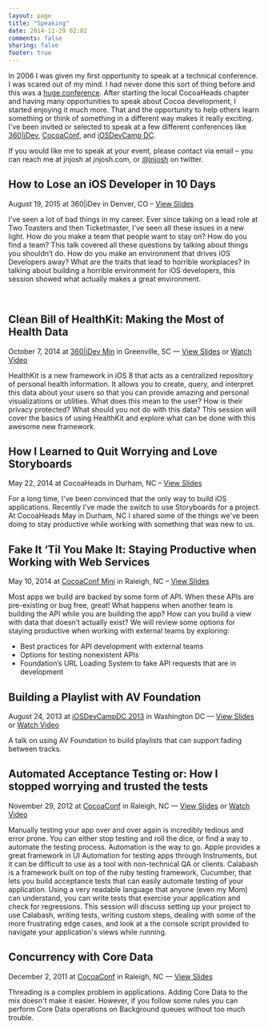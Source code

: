 ```yaml
---
layout: page
title: "Speaking"
date: 2014-11-29 02:02
comments: false
sharing: false
footer: true
---
```


In 2006 I was given my first opportunity to speak at a technical conference. I was scared out of my
mind. I had never done this sort of thing before and this was a [huge
conference](http://au.autodesk.com). After starting the local CocoaHeads chapter and having many
opportunities to speak about Cocoa development, I started enjoying it much more. That and the
opportunity to help others learn something or think of something in a different way makes it really
exciting. I've been invited or selected to speak at a few different conferences like [360|iDev](http://360idev.com), [CocoaConf](http://cocoaconf.com), and [iOSDevCamp
DC](http://iosdevcampdc.com).

If you would like me to speak at your event, please contact via email – <span
class="yellow-highlight">you can reach me at jnjosh at jnjosh.com, or
[@jnjosh](http://twitter.com/jnjosh) on twitter</span>.

## How to Lose an iOS Developer in 10 Days
<div class="postmeta">August 19, 2015 at 360|iDev in Denver, CO – <a href="https://speakerdeck.com/jnjosh/how-to-lose-an-ios-developer-in-10-days">View Slides</a></div>

I've seen a lot of bad things in my career. Ever since taking on a lead role at
Two Toasters and then Ticketmaster, I've seen all these issues in a new light.
How do you make a team that people want to stay on? How do you find a team? This
talk covered all these questions by talking about things you shouldn’t do. How
do you make an environment that drives iOS Developers away? What are the traits
that lead to horrible workplaces? In talking about building a horrible
environment for iOS developers, this session showed what actually makes a great
environment.

<script async class="speakerdeck-embed" data-id="da5a0ab995a44d4f9cb782a2cb845490" data-ratio="1.77777777777778" src="//speakerdeck.com/assets/embed.js"></script>

<br />

## Clean Bill of HealthKit: Making the Most of Health Data
<div class="postmeta">October 7, 2014 at <a href="http://min.360idev.com">360|iDev Min</a> in Greenville, SC — <a href="https://speakerdeck.com/jnjosh/clean-bill-of-healthkit">View Slides</a> or <a href="https://vimeo.com/108835313">Watch Video</a></div>

HealthKit is a new framework in iOS 8 that acts as a centralized repository of personal health
information. It allows you to create, query, and interpret this data about your users so that you
can provide amazing and personal visualizations or utilities. What does this mean to the user? How
is their privacy protected? What should you not do with this data? This session will cover the
basics of using HealthKit and explore what can be done with this awesome new framework.

## How I Learned to Quit Worrying and Love Storyboards
<div class="postmeta">May 22, 2014 at CocoaHeads in Durham, NC – <a href="https://speakerdeck.com/jnjosh/how-i-learned-to-quit-worrying-and-love-storyboards">View Slides</a></div>

For a long time, I've been convinced that the only way to build iOS applications. Recently I've made
the switch to use Storyboards for a project. At CocoaHeads May in Durham, NC I shared some of the
things we've been doing to stay productive while working with something that was new to us.

## Fake It ‘Til You Make It: Staying Productive when Working with Web Services
<div class="postmeta">May 10, 2014 at <a href="http://cocoaconf.com/raleigh-2014/home">CocoaConf Mini</a> in Raleigh, NC – <a href="https://speakerdeck.com/jnjosh/fake-it-til-you-make-it-staying-productive-when-working-with-web-services">View Slides</a></div>

Most apps we build are backed by some form of API. When these APIs are pre-existing or bug free,
great! What happens when another team is building the API while you are building the app? How can
you build a view with data that doesn’t actually exist? We will review some options for staying
productive when working with external teams by exploring:

* Best practices for API development with external teams 
* Options for testing nonexistent APIs 
* Foundation’s URL Loading System to fake API requests that are in development

## Building a Playlist with AV Foundation
<div class="postmeta">August 24, 2013 at <a href="http://iosdevcampdc.com">iOSDevCampDC 2013</a> in Washington DC — <a href="https://speakerdeck.com/jnjosh/building-a-playlist-with-av-foundation">View Slides</a> or <a href="http://cocoaheads.tv/building-a-playlist-with-av-foundation-by-josh-johnson/">Watch Video</a></div>

A talk on using AV Foundation to build playlists that can support fading between tracks.

## Automated Acceptance Testing or: How I stopped worrying and trusted the tests
<div class="postmeta">November 29, 2012 at <a href="http://cocoaconf.com/raleigh-2012/home">CocoaConf</a> in Raleigh, NC — <a href="https://speakerdeck.com/jnjosh/automated-acceptance-testing">View Slides</a> or <a href="http://cocoaheads.tv/automated-acceptance-testing-by-josh-johnson/">Watch Video</a></div>

Manually testing your app over and over again is incredibly tedious and error prone. You can either
stop testing and roll the dice, or find a way to automate the testing process. Automation is the way
to go. Apple provides a great framework in UI Automation for testing apps through Instruments, but
it can be difficult to use as a tool with non-technical QA or clients. Calabash is a framework built
on top of the ruby testing framework, Cucumber, that lets you build acceptance tests that can easily
automate testing of your application. Using a very readable language that anyone (even my Mom) can
understand, you can write tests that exercise your application and check for regressions. This
session will discuss setting up your project to use Calabash, writing tests, writing custom steps,
dealing with some of the more frustrating edge cases, and look at a the console script provided to
navigate your application's views while running. 


## Concurrency with Core Data
<div class="postmeta">December 2, 2011 at <a href="http://cocoaconf.com">CocoaConf</a> in Raleigh, NC — <a href="https://speakerdeck.com/jnjosh/concurrency-with-core-data">View Slides</a></div>

Threading is a complex problem in applications. Adding Core Data to the mix doesn't make it easier.
However, if you follow some rules you can perform Core Data operations on Background queues without
too much trouble.
